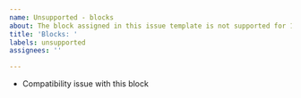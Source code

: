 ```yaml
---
name: Unsupported - blocks
about: The block assigned in this issue template is not supported for 1.21.20
title: 'Blocks: '
labels: unsupported
assignees: ''

---
```


- Compatibility issue with this block
